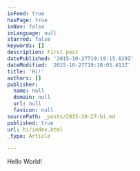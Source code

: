 ```yaml
---
inFeed: true
hasPage: true
inNav: false
inLanguage: null
starred: false
keywords: []
description: First post
datePublished: '2015-10-27T19:19:15.629Z'
dateModified: '2015-10-27T19:18:05.413Z'
title: 'Hi!'
authors: []
publisher:
  name: null
  domain: null
  url: null
  favicon: null
sourcePath: _posts/2015-10-27-hi.md
published: true
url: hi/index.html
_type: Article

---
```

Hello World!